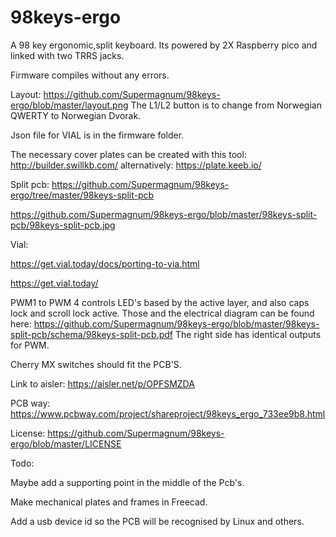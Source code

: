 # 98keys-ergo
A 98 key ergonomic,split keyboard.
Its powered by 2X Raspberry pico and linked with two TRRS jacks.

Firmware compiles without any errors.

Layout:
https://github.com/Supermagnum/98keys-ergo/blob/master/layout.png
The L1/L2 button is to change from  Norwegian QWERTY to Norwegian Dvorak.

Json file for VIAL is in the firmware folder.

The necessary cover plates can be created with this tool:
http://builder.swillkb.com/
alternatively:
https://plate.keeb.io/

Split pcb:
https://github.com/Supermagnum/98keys-ergo/tree/master/98keys-split-pcb

https://github.com/Supermagnum/98keys-ergo/blob/master/98keys-split-pcb/98keys-split-pcb.jpg


Vial:

https://get.vial.today/docs/porting-to-via.html

https://get.vial.today/


PWM1 to PWM 4 controls LED's based by the active layer, and also caps lock and scroll lock active.
Those and the electrical diagram can be found here:
https://github.com/Supermagnum/98keys-ergo/blob/master/98keys-split-pcb/schema/98keys-split-pcb.pdf
The right side has identical outputs for PWM.

Cherry MX switches should fit the PCB'S.

Link to aisler:
https://aisler.net/p/OPFSMZDA

PCB way:
https://www.pcbway.com/project/shareproject/98keys_ergo_733ee9b8.html


License:
https://github.com/Supermagnum/98keys-ergo/blob/master/LICENSE

Todo:

Maybe add a supporting point in the middle of the Pcb's. 

Make mechanical plates and frames in Freecad.

Add a usb device id so the PCB will be recognised by Linux and others.


